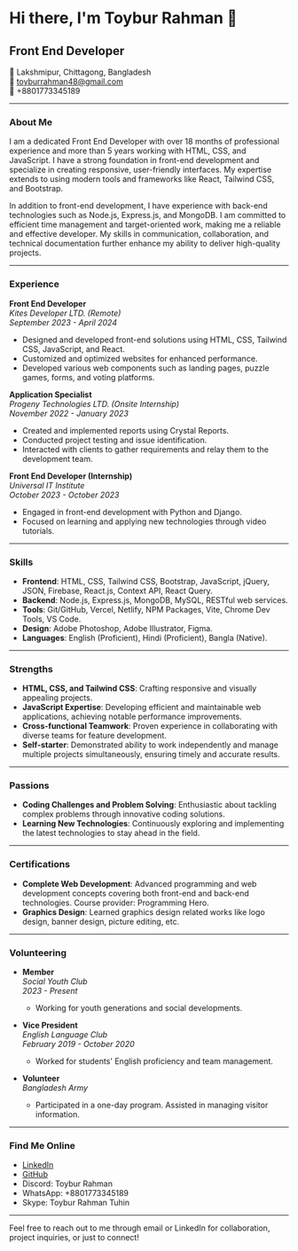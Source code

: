 # Hi there, I'm Toybur Rahman 👋

## Front End Developer

📍 Lakshmipur, Chittagong, Bangladesh  
📧 toyburrahman48@gmail.com  
📱 +8801773345189  

---

### About Me

I am a dedicated Front End Developer with over 18 months of professional experience and more than 5 years working with HTML, CSS, and JavaScript. I have a strong foundation in front-end development and specialize in creating responsive, user-friendly interfaces. My expertise extends to using modern tools and frameworks like React, Tailwind CSS, and Bootstrap.

In addition to front-end development, I have experience with back-end technologies such as Node.js, Express.js, and MongoDB. I am committed to efficient time management and target-oriented work, making me a reliable and effective developer. My skills in communication, collaboration, and technical documentation further enhance my ability to deliver high-quality projects.

---

### Experience

**Front End Developer**  
*Kites Developer LTD. (Remote)*  
*September 2023 - April 2024*  
- Designed and developed front-end solutions using HTML, CSS, Tailwind CSS, JavaScript, and React.
- Customized and optimized websites for enhanced performance.
- Developed various web components such as landing pages, puzzle games, forms, and voting platforms.

**Application Specialist**  
*Progeny Technologies LTD. (Onsite Internship)*  
*November 2022 - January 2023*  
- Created and implemented reports using Crystal Reports.
- Conducted project testing and issue identification.
- Interacted with clients to gather requirements and relay them to the development team.

**Front End Developer (Internship)**  
*Universal IT Institute*  
*October 2023 - October 2023*  
- Engaged in front-end development with Python and Django.
- Focused on learning and applying new technologies through video tutorials.

---

### Skills

- **Frontend**: HTML, CSS, Tailwind CSS, Bootstrap, JavaScript, jQuery, JSON, Firebase, React.js, Context API, React Query.
- **Backend**: Node.js, Express.js, MongoDB, MySQL, RESTful web services.
- **Tools**: Git/GitHub, Vercel, Netlify, NPM Packages, Vite, Chrome Dev Tools, VS Code.
- **Design**: Adobe Photoshop, Adobe Illustrator, Figma.
- **Languages**: English (Proficient), Hindi (Proficient), Bangla (Native).

---

### Strengths

- **HTML, CSS, and Tailwind CSS**: Crafting responsive and visually appealing projects.
- **JavaScript Expertise**: Developing efficient and maintainable web applications, achieving notable performance improvements.
- **Cross-functional Teamwork**: Proven experience in collaborating with diverse teams for feature development.
- **Self-starter**: Demonstrated ability to work independently and manage multiple projects simultaneously, ensuring timely and accurate results.

---

### Passions

- **Coding Challenges and Problem Solving**: Enthusiastic about tackling complex problems through innovative coding solutions.
- **Learning New Technologies**: Continuously exploring and implementing the latest technologies to stay ahead in the field.

---

### Certifications

- **Complete Web Development**: Advanced programming and web development concepts covering both front-end and back-end technologies. Course provider: Programming Hero.
- **Graphics Design**: Learned graphics design related works like logo design, banner design, picture editing, etc.

---

### Volunteering

- **Member**  
  *Social Youth Club*  
  *2023 - Present*  
  - Working for youth generations and social developments.

- **Vice President**  
  *English Language Club*  
  *February 2019 - October 2020*  
  - Worked for students' English proficiency and team management.

- **Volunteer**  
  *Bangladesh Army*  
  - Participated in a one-day program. Assisted in managing visitor information.

---

### Find Me Online

- [LinkedIn](https://www.linkedin.com)
- [GitHub](https://github.com)
- Discord: Toybur Rahman
- WhatsApp: +8801773345189
- Skype: Toybur Rahman Tuhin

---

Feel free to reach out to me through email or LinkedIn for collaboration, project inquiries, or just to connect!

